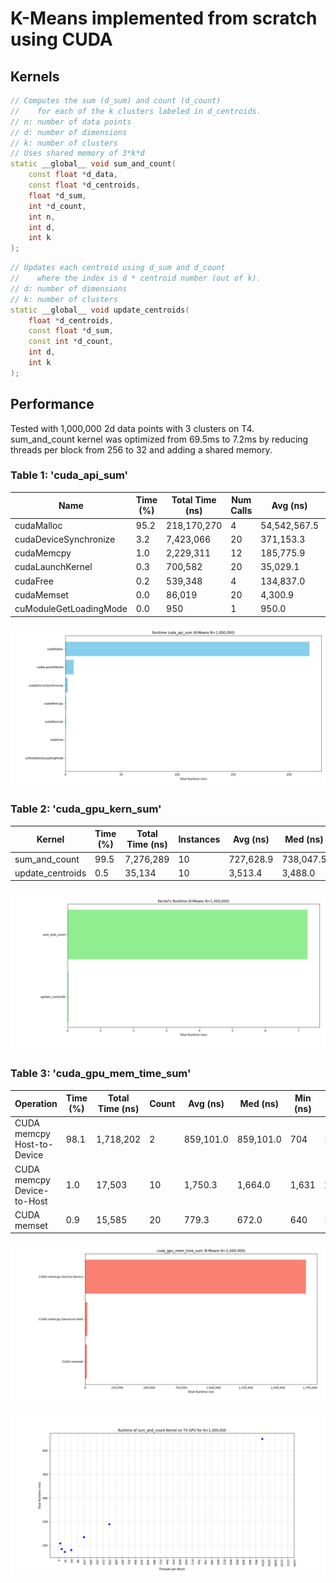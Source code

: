 # K-Means implemented from scratch using CUDA  
## Kernels
```C++
// Computes the sum (d_sum) and count (d_count) 
//    for each of the k clusters labeled in d_centroids.
// n: number of data points
// d: number of dimensions
// k: number of clusters
// Uses shared memory of 3*k*d
static __global__ void sum_and_count(
    const float *d_data,
    const float *d_centroids,
    float *d_sum,
    int *d_count,
    int n,
    int d,
    int k
);
```

```C++
// Updates each centroid using d_sum and d_count
//    where the index is d * centroid number (out of k).
// d: number of dimensions
// k: number of clusters
static __global__ void update_centroids(
    float *d_centroids,
    const float *d_sum,
    const int *d_count,
    int d,
    int k
);
```

## Performance
Tested with 1,000,000 2d data points with 3 clusters on T4.  
sum_and_count kernel was optimized from 69.5ms to 7.2ms by reducing threads per block from 256 to 32 and adding a shared memory.  

### Table 1: 'cuda_api_sum'  
 | Name                   |  Time (%) | Total Time (ns) | Num Calls | Avg (ns) | Med (ns) | Min (ns) | Max (ns) | StdDev (ns) |  
 |------------------------|-----------|-----------------|-----------|----------|----------|----------|----------|-------------|  
 | cudaMalloc             | 95.2      | 218,170,270     | 4 | 54,542,567.5 | 113,509.5 | 4,744 | 217,938,507 | 108,930,668.2 |  
 | cudaDeviceSynchronize  | 3.2       | 7,423,066       | 20 | 371,153.3 | 333,606.0 | 5,366 | 749,336 | 372,929.9 |  
 | cudaMemcpy             | 1.0       | 2,229,311       | 12 | 185,775.9 | 20,722.0 | 14,077 | 1,971,025 | 562,325.6 |  
 | cudaLaunchKernel       | 0.3       | 700,582         | 20 | 35,029.1 | 8,747.0 | 4,238 | 458,495 | 100,399.2 |  
 | cudaFree               | 0.2       | 539,348         | 4 | 134,837.0 | 75,913.0 | 3,798 | 383,724 | 178,359.7 |  
 | cudaMemset             | 0.0       | 86,019          | 20 | 4,300.9 | 3,493.5 | 1,988 | 9,747 | 2,022.5 |  
 | cuModuleGetLoadingMode | 0.0       | 950             | 1 | 950.0 | 950.0 | 950 | 950 | 0.0 |  

![CUDA KMeans Performance Test Table 1](https://raw.githubusercontent.com/Tyler-Hilbert/CUDA-KMeans/main/Performance/Table1.png) 
 
### Table 2: 'cuda_gpu_kern_sum'  
 | Kernel           |  Time (%) | Total Time (ns) | Instances | Avg (ns) | Med (ns) | Min (ns) | Max (ns) | StdDev (ns) |  
 |------------------|-----------|-----------------|-----------|----------|----------|----------|----------|-------------|  
 | sum_and_count    | 99.5 | 7,276,289 | 10 | 727,628.9 | 738,047.5 | 637,651 | 744,656 | 32,161.5 |  
 | update_centroids | 0.5 | 35,134 | 10 | 3,513.4 | 3,488.0 | 3,487| 3,615 | 47.0 |  
 
![CUDA KMeans Performance Test Table 2](https://raw.githubusercontent.com/Tyler-Hilbert/CUDA-KMeans/main/Performance/Table2.png) 

### Table 3: 'cuda_gpu_mem_time_sum'  
 | Operation                  |  Time (%) | Total Time (ns) | Count | Avg (ns) | Med (ns) | Min (ns) | Max (ns) | StdDev (ns) |  
 |----------------------------|-----------|-----------------|-------|----------|----------|----------|----------|-------------|  
 | CUDA memcpy Host-to-Device | 98.1 | 1,718,202 | 2 | 859,101.0 | 859,101.0 | 704 | 1,717,498 | 1,213,956.7 |  
 | CUDA memcpy Device-to-Host | 1.0 | 17,503 | 10 | 1,750.3 | 1,664.0 | 1,631 | 2,144 | 199.7 |  
 | CUDA memset                | 0.9 | 15,585 | 20 | 779.3 | 672.0 | 640 | 1,408 | 262.3 |  
 
![CUDA KMeans Performance Test Table 3](https://raw.githubusercontent.com/Tyler-Hilbert/CUDA-KMeans/main/Performance/Table3.png) 

![CUDA KMeans Performance Test Table 4](https://raw.githubusercontent.com/Tyler-Hilbert/CUDA-KMeans/main/Performance/Table4.png) 